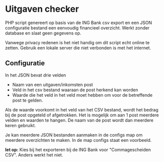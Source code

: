 # Uitgaven checker
PHP script genereert op basis van de ING Bank csv export en een JSON configuratie bestand een eenvoudig financieel overzicht. Werkt zonder database en slaat geen gegevens op.

Vanwege privacy redenen is het niet handig om dit script echt online te zetten. Gebruik een lokale server die niet verbonden is met het internet.

## Configuratie
In het JSON bevat drie velden
- Naam van een uitgaven/inkomsten post
- Veld in het csv bestand waaraan de post herkend kan worden
- Waarde die het veld in het veld moet hebben om voor de betreffende post te gelden.

Als de waarde voorkomt in het veld van het CSV bestand, wordt het bedrag bij de post opgeteld of afgetrokken. Het is mogelijk om aan 1 post meerdere velden en waarden te hangen. De naam van de post wordt dan meerdere keren gebruikt.

Je kan meerdere JSON bestanden aanmaken in de configs map om meerdere overzichten te maken. In de map configs staat een voorbeeld.

**let op:** Kies bij het exporteren bij de ING Bank voor "Commagescheiden CSV". Anders werkt het niet.
